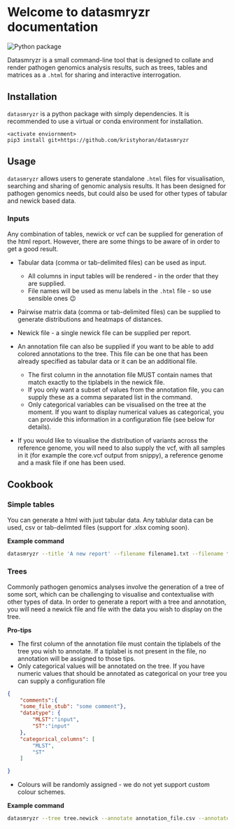 # Welcome to datasmryzr documentation

![Python package](https://github.com/kristyhoran/datasmryzr/actions/workflows/python-package.yml/badge.svg)


Datasmryzr is a small command-line tool that is designed to collate and render pathogen genomics analysis results, such as trees, tables and matrices as a `.html` for sharing and interactive interrogation. 

## Installation

`datasmryzr` is a python package with simply dependencies. It is recommended to use a virtual or conda environment for installation.

```
<activate enviornment>
pip3 install git+https://github.com/kristyhoran/datasmryzr
```

## Usage

`datasmryzr` allows users to generate standalone `.html` files for visualisation, searching and sharing of genomic analysis results. It has been designed for pathogen genomics needs, but could also be used for other types of tabular and newick based data.

### Inputs

Any combination of tables, newick or vcf can be supplied for generation of the html report. However, there are some things to be aware of in order to get a good result.

* Tabular data (comma or tab-delimited files) can be used as input. 
    * All columns in input tables will be rendered - in the order that they are supplied.
    * File names will be used as menu labels in the `.html` file - so use sensible ones :wink:

* Pairwise matrix data (comma or tab-delimited files) can be supplied to generate distributions and heatmaps of distances.

* Newick file - a single newick file can be supplied per report.

* An annotation file can also be supplied if you want to be able to add colored annotations to the tree. This file can be one that has been already specified as tabular data or it can be an additional file.
    * The first column in the annotation file MUST contain names that match exactly to the tiplabels in the newick file.
    * If you only want a subset of values from the annotation file, you can supply these as a comma separated list in the command.
    * Only categorical variables can be visualised on the tree at the moment. If you want to display numerical values as categorical, you can provide this information in a configuration file (see below for details).

* If you would like to visualise the distribution of variants across the reference genome, you will need to also supply the vcf, with all samples in it (for example the core.vcf output from snippy), a reference genome and a mask file if one has been used.

## Cookbook

### Simple tables

You can generate a html with just tabular data. Any tablular data can be used, csv or tab-delimted files (support for .xlsx coming soon).

**Example command**

``` bash
datasmryzr --title 'A new report' --filename filename1.txt --filename filename2.csv --filename filename3.tsv
```

### Trees

Commonly pathogen genomics analyses involve the generation of a tree of some sort, which can be challenging to visualise and contextualise with other types of data. In order to generate a report with a tree and annotation, you will need a newick file and file with the data you wish to display on the tree. 

**Pro-tips**

* The first column of the annotation file must contain the tiplabels of the tree you wish to annotate. If a tiplabel is not present in the file, no annotation will be assigned to those tips.
* Only categorical values will be annotated on the tree. If you have numeric values that should be annotated as categorical on your tree you can supply a configuration file 

```json
{
    "comments":{
    "some_file_stub": "some comment"},
    "datatype": {
        "MLST":"input",
        "ST":"input"
    },
    "categorical_columns": [
        "MLST",
        "ST"
    ]

}
```

* Colours will be randomly assigned - we do not yet support custom colour schemes.

**Example command**

```bash
datasmryzr --tree tree.newick --annotate annotation_file.csv --annotate_cols cat1,cat4,cat5
```